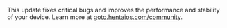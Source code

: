 This update fixes critical bugs and improves the performance and stability of your device. Learn more at [goto.hentaios.com/community](https://goto.hentaios.com/community).
